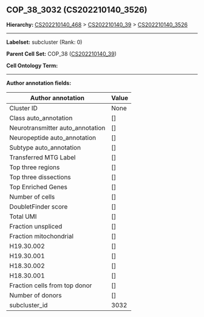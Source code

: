 ## COP_38_3032 (CS202210140_3526)
<b>Hierarchy: </b>
[CS202210140_468](https://purl.brain-bican.org/taxonomy/CS202210140#CS202210140_468) >
[CS202210140_39](https://purl.brain-bican.org/taxonomy/CS202210140#CS202210140_39) >
[CS202210140_3526](https://purl.brain-bican.org/taxonomy/CS202210140#CS202210140_3526)

---


**Labelset:** subcluster (Rank: 0)

**Parent Cell Set:** COP_38 ([CS202210140_39](https://purl.brain-bican.org/taxonomy/CS202210140#CS202210140_39))



**Cell Ontology Term:** 

[MARKER GENES.]: #


---

[TRANSFERRED ANNOTATIONS.]: #


[AUTHOR ANNOTATION FIELDS.]: #


**Author annotation fields:**

| Author annotation | Value |
|-------------------|-------|
|Cluster ID|None|
|Class auto_annotation|[]|
|Neurotransmitter auto_annotation|[]|
|Neuropeptide auto_annotation|[]|
|Subtype auto_annotation|[]|
|Transferred MTG Label|[]|
|Top three regions|[]|
|Top three dissections|[]|
|Top Enriched Genes|[]|
|Number of cells|[]|
|DoubletFinder score|[]|
|Total UMI|[]|
|Fraction unspliced|[]|
|Fraction mitochondrial|[]|
|H19.30.002|[]|
|H19.30.001|[]|
|H18.30.002|[]|
|H18.30.001|[]|
|Fraction cells from top donor|[]|
|Number of donors|[]|
|subcluster_id|3032|
